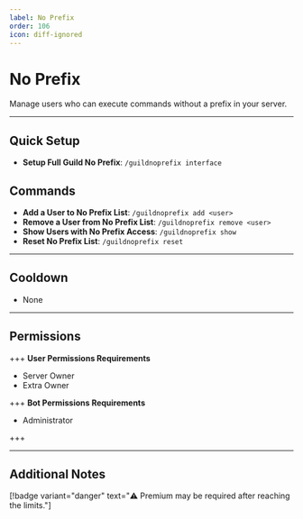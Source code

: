 ```yaml
---
label: No Prefix
order: 106
icon: diff-ignored
---
```


# No Prefix

Manage users who can execute commands without a prefix in your server.

---

## Quick Setup

- **Setup Full Guild No Prefix**: `/guildnoprefix interface`

## Commands

- **Add a User to No Prefix List**: `/guildnoprefix add <user>`
- **Remove a User from No Prefix List**: `/guildnoprefix remove <user>`
- **Show Users with No Prefix Access**: `/guildnoprefix show`
- **Reset No Prefix List**: `/guildnoprefix reset`

---

## Cooldown

- None

---

## Permissions

+++ **User Permissions Requirements**

- Server Owner
- Extra Owner

+++ **Bot Permissions Requirements**

- Administrator

+++

---

## Additional Notes

[!badge variant="danger" text="⚠️ Premium may be required after reaching the limits."]
